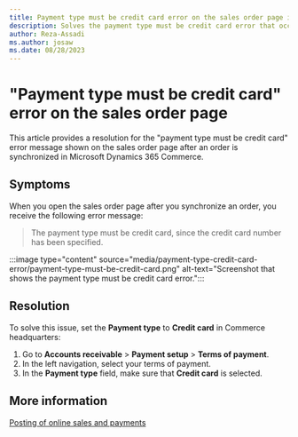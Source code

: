 ```yaml
---
title: Payment type must be credit card error on the sales order page in Dynamics 365 Commerce
description: Solves the payment type must be credit card error that occurs after an order is synchronized in Microsoft Dynamics 365 Commerce.
author: Reza-Assadi
ms.author: josaw
ms.date: 08/28/2023
---
```

# "Payment type must be credit card" error on the sales order page

This article provides a resolution for the "payment type must be credit card" error message shown on the sales order page after an order is synchronized in Microsoft Dynamics 365 Commerce.

## Symptoms

When you open the sales order page after you synchronize an order, you receive the following error message:

> The payment type must be credit card, since the credit card number has been specified.

:::image type="content" source="media/payment-type-credit-card-error/payment-type-must-be-credit-card.png" alt-text="Screenshot that shows the payment type must be credit card error.":::

## Resolution

To solve this issue, set the **Payment type** to **Credit card** in Commerce headquarters:

1. Go to **Accounts receivable** > **Payment setup** > **Terms of payment**.
1. In the left navigation, select your terms of payment.
1. In the **Payment type** field, make sure that **Credit card** is selected.

## More information

[Posting of online sales and payments](/dynamics365/commerce/tasks/posting-online-sales-payments)
